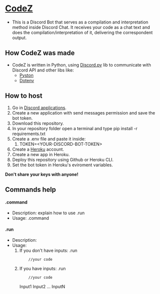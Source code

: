 # [CodeZ](http://gg.gg/codez-bot)

- This is a Discord Bot that serves as a compilation and interpretation method inside Discord Chat. It receives your code as a chat text and does the compilation/interpretation of it, delivering the correspondent output.

## How CodeZ was made

- CodeZ is written in Python, using [Discord.py](https://discordpy.readthedocs.io/en/stable/) lib to communicate with Discord API and other libs like:
    - [Pyston](https://github.com/ffaanngg/pyston)
    - [Dotenv](https://pypi.org/project/python-dotenv/)

## How to host

1. Go in [Discord applications](https://discord.com/developers/applications).
2. Create a new application with send messages permission and save the bot token.
3. Download this repository.
4. In your repository folder open a terminal and type pip install -r requirements.txt
5. Create a .env file and paste it inside:
    1. TOKEN=<YOUR-DISCORD-BOT-TOKEN\>
6. Create a [Heroku](https://heroku.com) account.
7. Create a new app in Heroku.
8. Deploy this repository using Github or Heroku CLI.
9. Set the bot token in Heroku's eviroment variables.

**Don't share your keys with anyone!**

## Commands help

#### .command
- Description: explain how to use .run
- Usage: .command

#### .run
- Description: 
- Usage:
    1. If you don't have inputs:
        .run
        ```language
            //your code
        ```
    2. If you have inputs:
        .run
        ```language
            //your code
        ```
        Input1
        Input2
        ...
        InputN